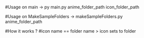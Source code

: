 #Usage on main -> py main.py anime_folder_path icon_folder_path

#Usage on MakeSampleFolders -> makeSampleFolders.py anime_folder_path

#How it works ?
#icon name == folder name > icon sets to folder